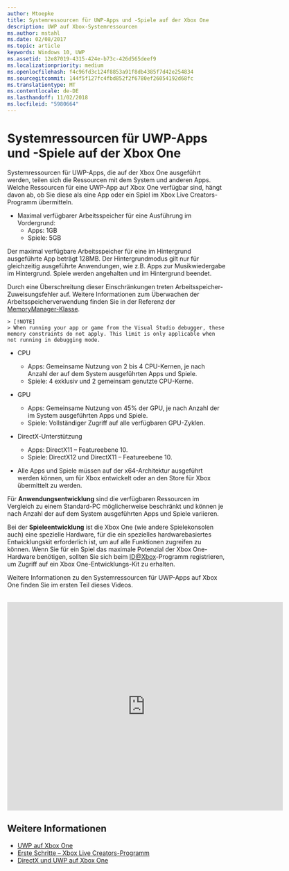 ```yaml
---
author: Mtoepke
title: Systemressourcen für UWP-Apps und -Spiele auf der Xbox One
description: UWP auf Xbox-Systemressourcen
ms.author: mstahl
ms.date: 02/08/2017
ms.topic: article
keywords: Windows 10, UWP
ms.assetid: 12e87019-4315-424e-b73c-426d565deef9
ms.localizationpriority: medium
ms.openlocfilehash: f4c96fd3c124f8853a91f8db4385f7d42e254834
ms.sourcegitcommit: 144f5f127fc4fbd852f2f6780ef26054192d68fc
ms.translationtype: MT
ms.contentlocale: de-DE
ms.lasthandoff: 11/02/2018
ms.locfileid: "5980664"
---
```

# <a name="system-resources-for-uwp-apps-and-games-on-xbox-one"></a>Systemressourcen für UWP-Apps und -Spiele auf der Xbox One

Systemressourcen für UWP-Apps, die auf der Xbox One ausgeführt werden, teilen sich die Ressourcen mit dem System und anderen Apps. Welche Ressourcen für eine UWP-App auf Xbox One verfügbar sind, hängt davon ab, ob Sie diese als eine App oder ein Spiel im Xbox Live Creators-Programm übermitteln.

* Maximal verfügbarer Arbeitsspeicher für eine Ausführung im Vordergrund:
    * Apps: 1GB
    * Spiele: 5GB

Der maximal verfügbare Arbeitsspeicher für eine im Hintergrund ausgeführte App beträgt 128MB. Der Hintergrundmodus gilt nur für gleichzeitig ausgeführte Anwendungen, wie z.B. Apps zur Musikwiedergabe im Hintergrund.  Spiele werden angehalten und im Hintergrund beendet.

Durch eine Überschreitung dieser Einschränkungen treten Arbeitsspeicher-Zuweisungsfehler auf. Weitere Informationen zum Überwachen der Arbeitsspeicherverwendung finden Sie in der Referenz der [MemoryManager-Klasse](https://msdn.microsoft.com/library/windows/apps/windows.system.memorymanager.aspx).
    
    > [!NOTE]
    > When running your app or game from the Visual Studio debugger, these memory constraints do not apply. This limit is only applicable when not running in debugging mode.

* CPU
    * Apps: Gemeinsame Nutzung von 2 bis 4 CPU-Kernen, je nach Anzahl der auf dem System ausgeführten Apps und Spiele.
    * Spiele: 4 exklusiv und 2 gemeinsam genutzte CPU-Kerne.

* GPU
    * Apps: Gemeinsame Nutzung von 45% der GPU, je nach Anzahl der im System ausgeführten Apps und Spiele.
    * Spiele: Vollständiger Zugriff auf alle verfügbaren GPU-Zyklen.

* DirectX-Unterstützung
    * Apps: DirectX11 – Featureebene 10.
    * Spiele: DirectX12 und DirectX11 – Featureebene 10.

* Alle Apps und Spiele müssen auf der x64-Architektur ausgeführt werden können, um für Xbox entwickelt oder an den Store für Xbox übermittelt zu werden.  

Für **Anwendungsentwicklung** sind die verfügbaren Ressourcen im Vergleich zu einem Standard-PC möglicherweise beschränkt und können je nach Anzahl der auf dem System ausgeführten Apps und Spiele variieren.

Bei der **Spieleentwicklung** ist die Xbox One (wie andere Spielekonsolen auch) eine spezielle Hardware, für die ein spezielles hardwarebasiertes Entwicklungskit erforderlich ist, um auf alle Funktionen zugreifen zu können. Wenn Sie für ein Spiel das maximale Potenzial der Xbox One-Hardware benötigen, sollten Sie sich beim [ID@Xbox](http://www.xbox.com/Developers/id)-Programm registrieren, um Zugriff auf ein Xbox One-Entwicklungs-Kit zu erhalten.


Weitere Informationen zu den Systemressourcen für UWP-Apps auf Xbox One finden Sie im ersten Teil dieses Videos.
</br>
</br>
<iframe src="https://mva.microsoft.com/en-US/training-courses-embed/developing-xbox-one-applications-16860/Video-What-s-Unique--vk0fOPf9C_2006218965" width="636" height="480" allowFullScreen frameBorder="0"></iframe>

## <a name="see-also"></a>Weitere Informationen
- [UWP auf Xbox One](index.md)
- [Erste Schritte – Xbox Live Creators-Programm](../xbox-live/get-started-with-creators/get-started-with-xbox-live-creators.md)
- [DirectX und UWP auf Xbox One](https://blogs.msdn.microsoft.com/chuckw/2017/12/15/directx-and-uwp-on-xbox-one/)

